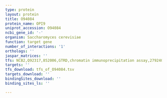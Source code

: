 ```yaml
---
type: protein
layout: protein
title: O94084
protein_name: OPI9
uniprot_accession: O94084
ncbi_gene_id: '-'
organism: Saccharomyces cerevisiae
function: target gene
number_of_interactions: '1'
orthologs: ''
jaspar_matrices: ''
tfs: NCB2,Q92317,852006,GTRD,chromatin immunoprecipitation assay,27924024%5Buid%5D,No
targets: ''
tfs_download: tfs_of_O94084.tsv
targets_download: ''
bindingSites_download: ''
binding_sites_ls: ''

---
```

